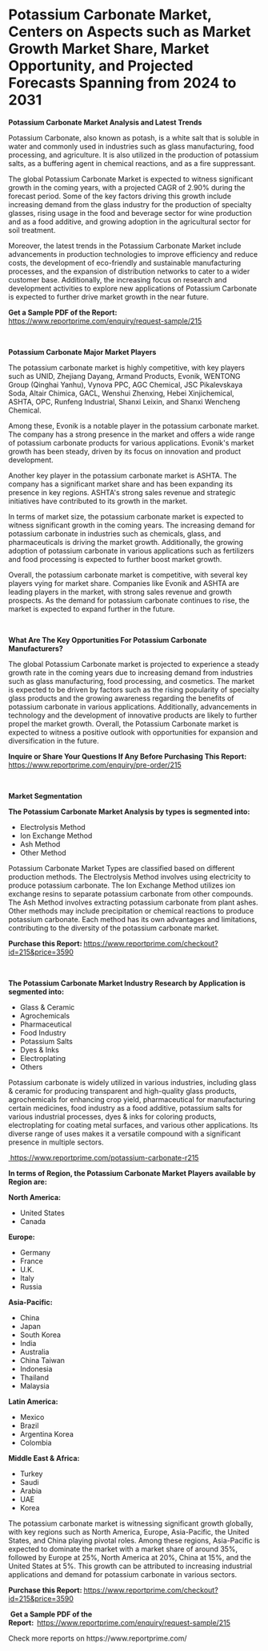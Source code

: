 <p><h1>Potassium Carbonate Market, Centers on Aspects such as Market Growth Market Share, Market Opportunity, and Projected Forecasts Spanning from 2024 to 2031</h1></p><p><strong>Potassium Carbonate Market Analysis and Latest Trends</strong></p>
<p><p>Potassium Carbonate, also known as potash, is a white salt that is soluble in water and commonly used in industries such as glass manufacturing, food processing, and agriculture. It is also utilized in the production of potassium salts, as a buffering agent in chemical reactions, and as a fire suppressant.</p><p>The global Potassium Carbonate Market is expected to witness significant growth in the coming years, with a projected CAGR of 2.90% during the forecast period. Some of the key factors driving this growth include increasing demand from the glass industry for the production of specialty glasses, rising usage in the food and beverage sector for wine production and as a food additive, and growing adoption in the agricultural sector for soil treatment.</p><p>Moreover, the latest trends in the Potassium Carbonate Market include advancements in production technologies to improve efficiency and reduce costs, the development of eco-friendly and sustainable manufacturing processes, and the expansion of distribution networks to cater to a wider customer base. Additionally, the increasing focus on research and development activities to explore new applications of Potassium Carbonate is expected to further drive market growth in the near future.</p></p>
<p><strong>Get a Sample PDF of the Report:&nbsp;</strong> <a href="https://www.reportprime.com/enquiry/request-sample/215">https://www.reportprime.com/enquiry/request-sample/215</a></p>
<p>&nbsp;</p>
<p><strong>Potassium Carbonate Major Market Players</strong></p>
<p><p>The potassium carbonate market is highly competitive, with key players such as UNID, Zhejiang Dayang, Armand Products, Evonik, WENTONG Group (Qinghai Yanhu), Vynova PPC, AGC Chemical, JSC Pikalevskaya Soda, Altair Chimica, GACL, Wenshui Zhenxing, Hebei Xinjichemical, ASHTA, OPC, Runfeng Industrial, Shanxi Leixin, and Shanxi Wencheng Chemical.</p><p>Among these, Evonik is a notable player in the potassium carbonate market. The company has a strong presence in the market and offers a wide range of potassium carbonate products for various applications. Evonik's market growth has been steady, driven by its focus on innovation and product development.</p><p>Another key player in the potassium carbonate market is ASHTA. The company has a significant market share and has been expanding its presence in key regions. ASHTA's strong sales revenue and strategic initiatives have contributed to its growth in the market.</p><p>In terms of market size, the potassium carbonate market is expected to witness significant growth in the coming years. The increasing demand for potassium carbonate in industries such as chemicals, glass, and pharmaceuticals is driving the market growth. Additionally, the growing adoption of potassium carbonate in various applications such as fertilizers and food processing is expected to further boost market growth.</p><p>Overall, the potassium carbonate market is competitive, with several key players vying for market share. Companies like Evonik and ASHTA are leading players in the market, with strong sales revenue and growth prospects. As the demand for potassium carbonate continues to rise, the market is expected to expand further in the future.</p></p>
<p>&nbsp;</p>
<p><strong>What Are The Key Opportunities For Potassium Carbonate Manufacturers?</strong></p>
<p><p>The global Potassium Carbonate market is projected to experience a steady growth rate in the coming years due to increasing demand from industries such as glass manufacturing, food processing, and cosmetics. The market is expected to be driven by factors such as the rising popularity of specialty glass products and the growing awareness regarding the benefits of potassium carbonate in various applications. Additionally, advancements in technology and the development of innovative products are likely to further propel the market growth. Overall, the Potassium Carbonate market is expected to witness a positive outlook with opportunities for expansion and diversification in the future.</p></p>
<p><strong>Inquire or Share Your Questions If Any Before Purchasing This Report:</strong> <a href="https://www.reportprime.com/enquiry/pre-order/215">https://www.reportprime.com/enquiry/pre-order/215</a></p>
<p>&nbsp;</p>
<p><strong>Market Segmentation</strong></p>
<p><strong>The Potassium Carbonate Market Analysis by types is segmented into:</strong></p>
<p><ul><li>Electrolysis Method</li><li>Ion Exchange Method</li><li>Ash Method</li><li>Other Method</li></ul></p>
<p><p>Potassium Carbonate Market Types are classified based on different production methods. The Electrolysis Method involves using electricity to produce potassium carbonate. The Ion Exchange Method utilizes ion exchange resins to separate potassium carbonate from other compounds. The Ash Method involves extracting potassium carbonate from plant ashes. Other methods may include precipitation or chemical reactions to produce potassium carbonate. Each method has its own advantages and limitations, contributing to the diversity of the potassium carbonate market.</p></p>
<p><strong>Purchase this Report:&nbsp;</strong><a href="https://www.reportprime.com/checkout?id=215&price=3590">https://www.reportprime.com/checkout?id=215&price=3590</a></p>
<p>&nbsp;</p>
<p><strong>The Potassium Carbonate Market Industry Research by Application is segmented into:</strong></p>
<p><ul><li>Glass & Ceramic</li><li>Agrochemicals</li><li>Pharmaceutical</li><li>Food Industry</li><li>Potassium Salts</li><li>Dyes & Inks</li><li>Electroplating</li><li>Others</li></ul></p>
<p><p>Potassium carbonate is widely utilized in various industries, including glass & ceramic for producing transparent and high-quality glass products, agrochemicals for enhancing crop yield, pharmaceutical for manufacturing certain medicines, food industry as a food additive, potassium salts for various industrial processes, dyes & inks for coloring products, electroplating for coating metal surfaces, and various other applications. Its diverse range of uses makes it a versatile compound with a significant presence in multiple sectors.</p></p>
<p><a href="https://www.reportprime.com/potassium-carbonate-r215">&nbsp;https://www.reportprime.com/potassium-carbonate-r215</a></p>
<p><strong>In terms of Region, the Potassium Carbonate Market Players available by Region are:</strong></p>
<p>
    <p> <strong> North America: </strong>
        <ul>
            <li>United States</li>
            <li>Canada</li>
        </ul>
        </p> 
    <p> <strong> Europe: </strong>
        <ul>
            <li>Germany</li>
            <li>France</li>
            <li>U.K.</li>
            <li>Italy</li>
            <li>Russia</li>
        </ul>
        </p> 
    <p> <strong> Asia-Pacific: </strong>
        <ul>
            <li>China</li>
            <li>Japan</li>
            <li>South Korea</li>
            <li>India</li>
            <li>Australia</li>
            <li>China Taiwan</li>
            <li>Indonesia</li>
            <li>Thailand</li>
            <li>Malaysia</li>
        </ul>
        </p> 
    <p> <strong> Latin America: </strong>
        <ul>
            <li>Mexico</li>
            <li>Brazil</li>
            <li>Argentina Korea</li>
            <li>Colombia</li>
        </ul>
        </p> 
    <p> <strong> Middle East & Africa: </strong>
        <ul>
            <li>Turkey</li>
            <li>Saudi</li>
            <li>Arabia</li>
            <li>UAE</li>
            <li>Korea</li>
        </ul>
    </p>
    </p>
<p><p>The potassium carbonate market is witnessing significant growth globally, with key regions such as North America, Europe, Asia-Pacific, the United States, and China playing pivotal roles. Among these regions, Asia-Pacific is expected to dominate the market with a market share of around 35%, followed by Europe at 25%, North America at 20%, China at 15%, and the United States at 5%. This growth can be attributed to increasing industrial applications and demand for potassium carbonate in various sectors.</p></p>
<p><strong>Purchase this Report: </strong><a href="https://www.reportprime.com/checkout?id=215&price=3590">https://www.reportprime.com/checkout?id=215&price=3590</a></p>
<p>&nbsp;<strong>Get a Sample PDF of the Report:&nbsp;&nbsp;</strong><a href="https://www.reportprime.com/enquiry/request-sample/215">https://www.reportprime.com/enquiry/request-sample/215</a></p>
<p><strong></strong></p>
<p>Check more reports on https://www.reportprime.com/</p>